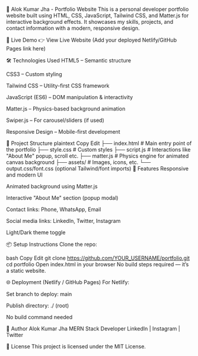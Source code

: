 📁 Alok Kumar Jha - Portfolio Website
This is a personal developer portfolio website built using HTML, CSS, JavaScript, Tailwind CSS, and Matter.js for interactive background effects. It showcases my skills, projects, and contact information with a modern, responsive design.

🚀 Live Demo
👉 View Live Website
(Add your deployed Netlify/GitHub Pages link here)

🛠️ Technologies Used
HTML5 – Semantic structure

CSS3 – Custom styling

Tailwind CSS – Utility-first CSS framework

JavaScript (ES6) – DOM manipulation & interactivity

Matter.js – Physics-based background animation

Swiper.js – For carousel/sliders (if used)

Responsive Design – Mobile-first development

📂 Project Structure
plaintext
Copy
Edit
├── index.html         # Main entry point of the portfolio
├── style.css          # Custom styles
├── script.js          # Interactions like "About Me" popup, scroll etc.
├── matter.js          # Physics engine for animated canvas background
├── assets/            # Images, icons, etc.
└── output.css/font.css (optional Tailwind/font imports)
📸 Features
Responsive and modern UI

Animated background using Matter.js

Interactive "About Me" section (popup modal)

Contact links: Phone, WhatsApp, Email

Social media links: LinkedIn, Twitter, Instagram

Light/Dark theme toggle

📦 Setup Instructions
Clone the repo:

bash
Copy
Edit
git clone https://github.com/YOUR_USERNAME/portfolio.git
cd portfolio
Open index.html in your browser
No build steps required — it’s a static website.

🌐 Deployment (Netlify / GitHub Pages)
For Netlify:

Set branch to deploy: main

Publish directory: ./ (root)

No build command needed

🧑 Author
Alok Kumar Jha
MERN Stack Developer
LinkedIn | Instagram | Twitter

📃 License
This project is licensed under the MIT License.
